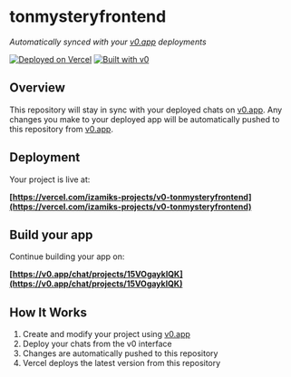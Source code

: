 # tonmysteryfrontend

*Automatically synced with your [v0.app](https://v0.app) deployments*

[![Deployed on Vercel](https://img.shields.io/badge/Deployed%20on-Vercel-black?style=for-the-badge&logo=vercel)](https://vercel.com/izamiks-projects/v0-tonmysteryfrontend)
[![Built with v0](https://img.shields.io/badge/Built%20with-v0.app-black?style=for-the-badge)](https://v0.app/chat/projects/15VOgayklQK)

## Overview

This repository will stay in sync with your deployed chats on [v0.app](https://v0.app).
Any changes you make to your deployed app will be automatically pushed to this repository from [v0.app](https://v0.app).

## Deployment

Your project is live at:

**[https://vercel.com/izamiks-projects/v0-tonmysteryfrontend](https://vercel.com/izamiks-projects/v0-tonmysteryfrontend)**

## Build your app

Continue building your app on:

**[https://v0.app/chat/projects/15VOgayklQK](https://v0.app/chat/projects/15VOgayklQK)**

## How It Works

1. Create and modify your project using [v0.app](https://v0.app)
2. Deploy your chats from the v0 interface
3. Changes are automatically pushed to this repository
4. Vercel deploys the latest version from this repository